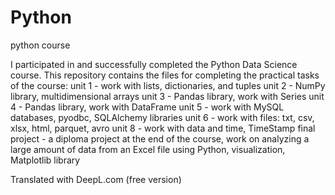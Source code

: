 # Python
 python course

I participated in and successfully completed the Python Data Science course.
This repository contains the files for completing the practical tasks of the course:
unit 1 - work with lists, dictionaries, and tuples
unit 2 - NumPy library, multidimensional arrays
unit 3 - Pandas library, work with Series
unit 4 - Pandas library, work with DataFrame
unit 5 - work with MySQL databases, pyodbc, SQLAlchemy libraries
unit 6 - work with files: txt, csv, xlsx, html, parquet, avro
unit 8 - work with data and time, TimeStamp
final project - a diploma project at the end of the course, work on analyzing a large amount of data from an Excel file using Python, visualization, Matplotlib library

Translated with DeepL.com (free version)
